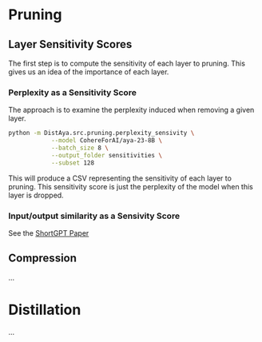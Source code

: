 # Pruning
## Layer Sensitivity Scores
The first step is to compute the sensitivity of each layer to pruning. This gives us an idea of the importance of each layer.

### Perplexity as a Sensitivity Score
The approach is to examine the perplexity induced when removing a given layer.

```bash
python -m DistAya.src.pruning.perplexity_sensivity \
            --model CohereForAI/aya-23-8B \
            --batch_size 8 \
            --output_folder sensitivities \
            --subset 128
```

This will produce a CSV representing the sensitivity of each layer to pruning. This sensitivity score is just the perplexity of the model when this layer is dropped.


### Input/output similarity as a Sensivity Score
See the [ShortGPT Paper](https://arxiv.org/abs/2403.03853)

## Compression
...

# Distillation
...
